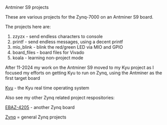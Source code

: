 Antminer S9 projects

These are various projects for the Zynq-7000 on an Antminer S9 board.

The projects here are:

1. zzyzx - send endless characters to console
1. printf - send endless messages, using a decent printf
1. mio_blink - blink the red/green LED via MIO and GPIO
1. board_files - board files for Vivado
1. koala - learning non-project mode

After 11-2024 my work on the Antminer S9 moved to my Kyu project as
I focused my efforts on getting Kyu to run on Zynq, using the
Antminer as the first target board

[Kyu](https://github.com/trebisky/kyu) - the Kyu real time operating system

Also see my other Zynq related project respositories:

[EBAZ-4205](https://github.com/trebisky/ebaz4205_miner) - another Zynq board

[Zynq](https://github.com/trebisky/Zynq) = general Zynq projects

